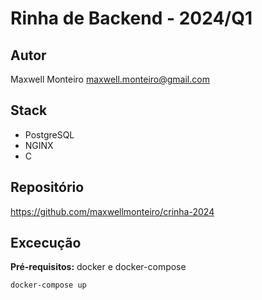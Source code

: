 # Rinha de Backend - 2024/Q1

## Autor

Maxwell Monteiro
maxwell.monteiro@gmail.com

## Stack

- PostgreSQL
- NGINX
- C

## Repositório

https://github.com/maxwellmonteiro/crinha-2024

## Excecução

**Pré-requisitos:** docker e docker-compose

```console
docker-compose up
```
